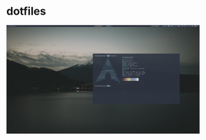 # dotfiles

![Image of Desktop](https://github.com/Carbonak/dotfiles/blob/master/desktop/desktop.png)
